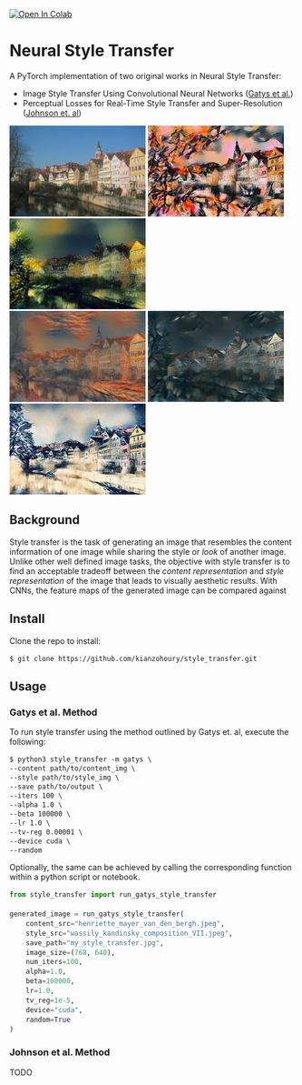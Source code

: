 [![Open In Colab](https://colab.research.google.com/assets/colab-badge.svg)](https://colab.research.google.com/drive/1dHAY_yCdW-u8xuZPO_S9095S98R4O2MV?usp=sharing)

# Neural Style Transfer
A PyTorch implementation of two original works in Neural Style Transfer:
* Image Style Transfer Using Convolutional Neural Networks ([Gatys et al.](https://www.cv-foundation.org/openaccess/content_cvpr_2016/papers/Gatys_Image_Style_Transfer_CVPR_2016_paper.pdf))
* Perceptual Losses for Real-Time Style Transfer and Super-Resolution ([Johnson et. al](https://arxiv.org/pdf/1603.08155.pdf))

<p float="left" style="margin: 0 auto;">
    <img src="examples/content/tuebingen_neckarfront.jpeg" width="240" height="160"/>
    <img src="examples/transfers/kandinsky.jpg" width="240" height="160"/>
    <img src="examples/transfers/shipwreck.jpg" width="240" height="160"/>
</p>

<p float="left" style="margin: 0 auto;">
    <img src="examples/transfers/scream.jpg" width="240" height="160"/>
    <img src="examples/transfers/picasso.jpg" width="240" height="160"/>
    <img src="examples/transfers/great_wave.jpg" width="240" height="160"/>
</p>

## Background
Style transfer is the task of generating an image that resembles the content
information of one image while sharing the style or _look_ of another image.
Unlike other well defined image tasks, the objective with style transfer is to
find an acceptable tradeoff between the _content representation_ and
_style representation_ of the image that leads to visually aesthetic results.
With CNNs, the feature maps of the generated image can be compared against

## Install
Clone the repo to install:
```
$ git clone https://github.com/kianzohoury/style_transfer.git
```

## Usage
### Gatys et al. Method
To run style transfer using the method outlined by Gatys et. al, execute the
following:

```
$ python3 style_transfer -m gatys \
--content path/to/content_img \
--style path/to/style_img \
--save path/to/output \
--iters 100 \
--alpha 1.0 \
--beta 100000 \
--lr 1.0 \
--tv-reg 0.00001 \
--device cuda \
--random
```

Optionally, the same can be achieved by calling the corresponding function
within a python script or notebook.

```python
from style_transfer import run_gatys_style_transfer

generated_image = run_gatys_style_transfer(
    content_src="henriette_mayer_van_den_bergh.jpeg",
    style_src="wassily_kandinsky_composition_VII.jpeg",
    save_path="my_style_transfer.jpg",
    image_size=(768, 640),
    num_iters=100,
    alpha=1.0,
    beta=100000,
    lr=1.0,
    tv_reg=1e-5,
    device="cuda",
    random=True
)
```

### Johnson et al. Method
TODO


